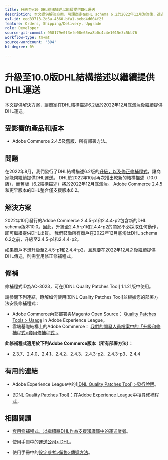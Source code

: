 ```yaml
---
title: 升級至v10 DHL結構描述以繼續提供DHL運送
description: 本文提供解決方案，可讓商家在DHL schema 6.2於2022年12月淘汰後，透過升級至schema 10.0或套用AC-3023修補程式，繼續提供DHL傳送。
exl-id: eed83713-2d6a-4360-bfa1-bebd4d604f2f
feature: Orders, Shipping/Delivery, Upgrade
role: Developer
source-git-commit: 958179e0f3efe08e65ea8b0c4c4e1015e3c5bb76
workflow-type: tm+mt
source-wordcount: '394'
ht-degree: 0%

---
```


# 升級至10.0版DHL結構描述以繼續提供DHL運送

本文提供解決方案，讓商家在DHL結構描述6.2版於2022年12月底淘汰後繼續提供DHL運送。

## 受影響的產品和版本

* Adobe Commerce 2.4.5及舊版、所有部署方法。

## 問題

在2022年8月，我們發行了DHL結構描述6.2版的[升級，以及修正修補程式](https://experienceleague.adobe.com/docs/commerce-knowledge-base/kb/troubleshooting/miscellaneous/adobe-commerce-dhl-upgrade-patch.html)，讓商家能夠繼續提供DHL運送。 DHL於2022年10月再次推出較新的結構描述（10.0版），而舊版（6.2結構描述）將於2022年12月底淘汰。 Adobe Commerce 2.4.5和更早版本的DHL整合僅支援版本6.2。

## 解決方案

2022年10月發行的Adobe Commerce 2.4.5-p1和2.4.4-p2包含新的DHL schema版本10.0。因此，升級至2.4.5-p1和2.4.4-p2的商家不必採取任何動作，即可繼續提供DHL出貨。 我們鼓勵所有商戶在2022年12月底淘汰DHL schema 6.2之前，升級至2.4.5-p1和2.4.4-p2。

如果商戶不想升級至2.4.5-p1和2.4.4-p2，且想要在2022年12月之後繼續提供DHL傳送，則需套用修正修補程式。

## 修補

修補程式ID為AC-3023，可在[!DNL Quality Patches Tool] 1.1.21版中使用。

請參閱下列連結，瞭解如何使用[!DNL Quality Patches Tool]並根據您的部署方法安裝修補程式：

* Adobe Commerce內部部署與Magento Open Source： [Quality Patches Tools > Usage](https://experienceleague.adobe.com/docs/commerce-operations/tools/quality-patches-tool/usage.html) in Adobe Experience League。
* 雲端基礎結構上的Adobe Commerce： [我們的開發人員檔案中的「升級和修補程式>套用修補程式」](https://devdocs.magento.com/cloud/project/project-patch.html)。

**此修補程式適用於下列Adobe Commerce版本（所有部署方法）：**

* 2.3.7、2.4.0、2.4.1、2.4.2、2.4.3、2.4.3-p2、2.4.3-p3、2.4.4

## 有用的連結

* Adobe Experience League中的[[!DNL Quality Patches Tool] >發行說明](https://experienceleague.adobe.com/docs/commerce-operations/tools/quality-patches-tool/release-notes.html)。

* [[!DNL Quality Patches Tool]：在Adobe Experience League中搜尋修補程式](https://experienceleague.adobe.com/tools/commerce-quality-patches/index.html)。

## 相關閱讀

* [套用修補程式，以繼續將DHL作為支援知識庫中的運送業者](https://experienceleague.adobe.com/docs/commerce-knowledge-base/kb/troubleshooting/miscellaneous/adobe-commerce-dhl-upgrade-patch.html)。

* 使用手冊中的[運送公司> DHL](https://experienceleague.adobe.com/docs/commerce-admin/stores-sales/delivery/shipping-carriers/dhl.html)。
* 使用手冊中的[設定參考>銷售>傳遞方法](https://experienceleague.adobe.com/docs/commerce-admin/config/sales/delivery-methods.html)。
